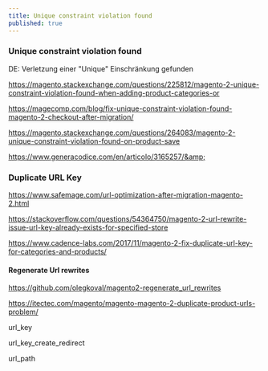 ```yaml
---
title: Unique constraint violation found
published: true
---
```


### Unique constraint violation found

DE: Verletzung einer "Unique" Einschränkung gefunden

<https://magento.stackexchange.com/questions/225812/magento-2-unique-constraint-violation-found-when-adding-product-categories-or>

<https://magecomp.com/blog/fix-unique-constraint-violation-found-magento-2-checkout-after-migration/>

<https://magento.stackexchange.com/questions/264083/magento-2-unique-constraint-violation-found-on-product-save>

<https://www.generacodice.com/en/articolo/3165257/&amp;>


### Duplicate URL Key

<https://www.safemage.com/url-optimization-after-migration-magento-2.html>

<https://stackoverflow.com/questions/54364750/magento-2-url-rewrite-issue-url-key-already-exists-for-specified-store>

<https://www.cadence-labs.com/2017/11/magento-2-fix-duplicate-url-key-for-categories-and-products/>

#### Regenerate Url rewrites 

<https://github.com/olegkoval/magento2-regenerate_url_rewrites>

<https://itectec.com/magento/magento-magento-2-duplicate-product-urls-problem/>

url_key

url_key_create_redirect

url_path
